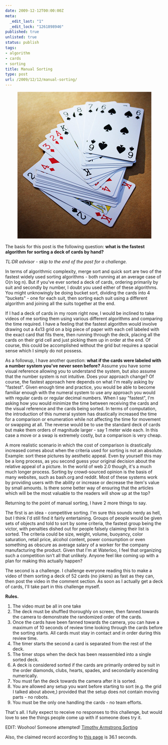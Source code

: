 ```yaml
---
date: 2009-12-12T00:00:00Z
meta:
  _edit_last: "1"
  _edit_lock: "1261898946"
published: true
unlisted: true
status: publish
tags:
- algorithm
- cards
- sorting
title: Manual Sorting
type: post
url: /2009/12/12/manual-sorting/
---
```


<div style='text-align:center'>
  <img src="/images/cards.jpg" width="427" height="466" />
</div>

The basis for this post is the following question: <strong>what is the fastest algorithm for sorting a deck of cards by hand?</strong>

<em>TL:DR advisor - skip to the end of the post for a challenge.</em>

In terms of algorithmic complexity, merge sort and quick sort are two of the fastest widely used sorting algorithms - both running at an average case of O(n log n). But if you've ever sorted a deck of cards, ordering primarily by suit and secondly by number, I doubt you used either of these algorithms. You might unknowingly be doing bucket sort, dividing the cards into 4 "buckets" - one for each suit, then sorting each suit using a different algorithm and joining all the suits together at the end.

If I had a deck of cards in my room right now, I would be inclined to take videos of me sorting them using various different algorithms and comparing the time required. I have a feeling that the fastest algorithm would involve drawing out a 4x13 grid on a big piece of paper with each cell labeled with the exact card that fits there, then running through the deck, placing all the cards on their grid cell and just picking them up in order at the end. Of course, this could be accomplished without the grid but requires a spacial sense which I simply do not possess.

As a followup, I have another question: <strong>what if the cards were labeled with a number system you've never seen before?</strong> Assume you have some visual reference allowing you to understand the system, but also assume that the number system is not intuitive. Does your approach change? Of course, the fastest approach here depends on what I'm really asking by "fastest". Given enough time and practice, you would be able to become familiar enough with the numeral system to use any approach you would with regular cards or regular decimal numbers. When I say "fastest", I'm asking how you would minimize the time between receiving the cards and the visual reference and the cards being sorted. In terms of computation, the introduction of this numeral system has drastically increased the time for a comparison or enumeration while not affecting the time for movement or swapping at all. The reverse would be to use the standard deck of cards but make them orders of magnitude larger - say 1 meter wide each. In this case a move or a swap is extremely costly, but a comparison is very cheap.

A more realistic scenario in which the cost of comparison is drastically increased comes about when the criteria used for sorting is not an absolute. Example: sort these pictures by aesthetic appeal. Even by yourself this may be a long process, as you second guess your original decision about the relative appeal of a picture. In the world of web 2.0 though, it's a much much longer process. Sorting by crowd-sourced opinion is the basis of many websites, such as bash.org and reddit. Most of these systems work by providing users with the ability or increase or decrease the item's value by small amounts. Is there some better way of ensuring that the articles which will be the most valuable to the readers will show up at the top?

Returning to the point of manual sorting, I have 2 more things to say.

The first is an idea - competitive sorting. I'm sure this sounds nerdy as hell, but I think I'd still find it fairly entertaining. Groups of people would be given sets of objects and told to sort by some criteria, the fastest group being the victor, with penalties dished out for people falsely claiming their list is sorted. The criteria could be size, weight, volume, buoyancy, color saturation, retail price, alcohol content, power consumption or even something as obscure as average salary of a worker for the company manufacturing the product. Given that I'm at Waterloo, I feel that organizing such a competition isn't all that unlikely. Anyone feel like coming up with a plan for making this actually happen?

The second is a challenge. I challenge everyone reading this to make a video of them sorting a deck of 52 cards (no jokers) as fast as they can, then post the video in the comment section. As soon as I actually get a deck of cards, I'll take part in this challenge myself.

<strong>Rules.</strong>
<ol>
<li> The video must be all in one take</li>
<li> The deck must be shuffled thoroughly on screen, then fanned towards the camera to demonstrate the randomized order of the cards.</li>
<li> Once the cards have been fanned towards the camera, you can have a maximum of 10 seconds of review time looking through the cards before the sorting starts. All cards must stay in contact and in order during this review time.</li>
<li> The timer starts the second a card is separated from the rest of the deck.</li>
<li> The timer stops when the deck has been reassembled into a single sorted deck.</li>
<li> A deck is considered sorted if the cards are primarily ordered by suit in the order diamonds, clubs, hearts, spades, and secondarily ascending numerically.</li>
<li> You must fan the deck towards the camera after it is sorted.</li>
<li> You are allowed any setup you want before starting to sort (e.g. the grid I talked about above,) provided that the setup does not contain moving parts - no robots.</li>
<li> You must be the only one handling the cards - no team efforts.</li>
</ol>

That's all. I fully expect to receive no responses to this challenge, but would love to see the things people come up with if someone does try it.

EDIT: Woohoo! Someone attempted!
<a href='http://www.youtube.com/watch?v=iPDi0QfFvW8' >Timothy Armstrong Sorting</a>

Also, the claimed record according to <a href="http://www.recordholders.org/en/records/cardsorting.html">this page</a> is 36.1 seconds.
